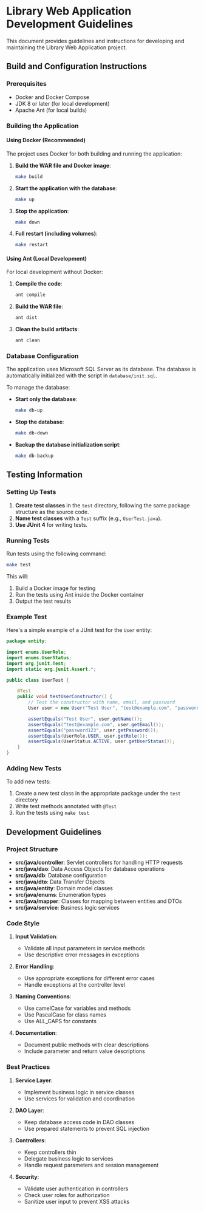 # Library Web Application Development Guidelines

This document provides guidelines and instructions for developing and maintaining the Library Web Application project.

## Build and Configuration Instructions

### Prerequisites
- Docker and Docker Compose
- JDK 8 or later (for local development)
- Apache Ant (for local builds)

### Building the Application

#### Using Docker (Recommended)
The project uses Docker for both building and running the application:

1. **Build the WAR file and Docker image**:
   ```bash
   make build
   ```

2. **Start the application with the database**:
   ```bash
   make up
   ```

3. **Stop the application**:
   ```bash
   make down
   ```

4. **Full restart (including volumes)**:
   ```bash
   make restart
   ```

#### Using Ant (Local Development)
For local development without Docker:

1. **Compile the code**:
   ```bash
   ant compile
   ```

2. **Build the WAR file**:
   ```bash
   ant dist
   ```

3. **Clean the build artifacts**:
   ```bash
   ant clean
   ```

### Database Configuration

The application uses Microsoft SQL Server as its database. The database is automatically initialized with the script in `database/init.sql`.

To manage the database:

- **Start only the database**:
  ```bash
  make db-up
  ```

- **Stop the database**:
  ```bash
  make db-down
  ```

- **Backup the database initialization script**:
  ```bash
  make db-backup
  ```

## Testing Information

### Setting Up Tests

1. **Create test classes** in the `test` directory, following the same package structure as the source code.
2. **Name test classes** with a `Test` suffix (e.g., `UserTest.java`).
3. **Use JUnit 4** for writing tests.

### Running Tests

Run tests using the following command:

```bash
make test
```

This will:
1. Build a Docker image for testing
2. Run the tests using Ant inside the Docker container
3. Output the test results

### Example Test

Here's a simple example of a JUnit test for the `User` entity:

```java
package entity;

import enums.UserRole;
import enums.UserStatus;
import org.junit.Test;
import static org.junit.Assert.*;

public class UserTest {

    @Test
    public void testUserConstructor() {
        // Test the constructor with name, email, and password
        User user = new User("Test User", "test@example.com", "password123");

        assertEquals("Test User", user.getName());
        assertEquals("test@example.com", user.getEmail());
        assertEquals("password123", user.getPassword());
        assertEquals(UserRole.USER, user.getRole());
        assertEquals(UserStatus.ACTIVE, user.getUserStatus());
    }
}
```

### Adding New Tests

To add new tests:

1. Create a new test class in the appropriate package under the `test` directory
2. Write test methods annotated with `@Test`
3. Run the tests using `make test`

## Development Guidelines

### Project Structure

- **src/java/controller**: Servlet controllers for handling HTTP requests
- **src/java/dao**: Data Access Objects for database operations
- **src/java/db**: Database configuration
- **src/java/dto**: Data Transfer Objects
- **src/java/entity**: Domain model classes
- **src/java/enums**: Enumeration types
- **src/java/mapper**: Classes for mapping between entities and DTOs
- **src/java/service**: Business logic services

### Code Style

1. **Input Validation**:
   - Validate all input parameters in service methods
   - Use descriptive error messages in exceptions

2. **Error Handling**:
   - Use appropriate exceptions for different error cases
   - Handle exceptions at the controller level

3. **Naming Conventions**:
   - Use camelCase for variables and methods
   - Use PascalCase for class names
   - Use ALL_CAPS for constants

4. **Documentation**:
   - Document public methods with clear descriptions
   - Include parameter and return value descriptions

### Best Practices

1. **Service Layer**:
   - Implement business logic in service classes
   - Use services for validation and coordination

2. **DAO Layer**:
   - Keep database access code in DAO classes
   - Use prepared statements to prevent SQL injection

3. **Controllers**:
   - Keep controllers thin
   - Delegate business logic to services
   - Handle request parameters and session management

4. **Security**:
   - Validate user authentication in controllers
   - Check user roles for authorization
   - Sanitize user input to prevent XSS attacks
